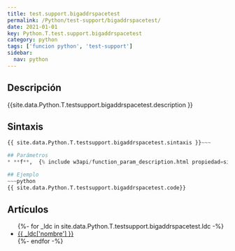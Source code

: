 ```yaml
---
title: test.support.bigaddrspacetest
permalink: /Python/test-support/bigaddrspacetest/
date: 2021-01-01
key: Python.T.test.support.bigaddrspacetest
category: python
tags: ['funcion python', 'test-support']
sidebar: 
  nav: python
---
```


## Descripción
{{site.data.Python.T.testsupport.bigaddrspacetest.description }}

## Sintaxis
~~~python
{{ site.data.Python.T.testsupport.bigaddrspacetest.sintaxis }}~~~

## Parámetros
* **f**,  {% include w3api/function_param_description.html propiedad=site.data.Python.T.test.support.bigaddrspacetest valor="f" %}

## Ejemplo
~~~python
{{ site.data.Python.T.testsupport.bigaddrspacetest.code}}
~~~

## Artículos
<ul>
{%- for _ldc in site.data.Python.T.testsupport.bigaddrspacetest.ldc -%}
   <li>
       <a href="{{_ldc['url'] }}">{{ _ldc['nombre'] }}</a>
   </li>
{%- endfor -%}
</ul>
